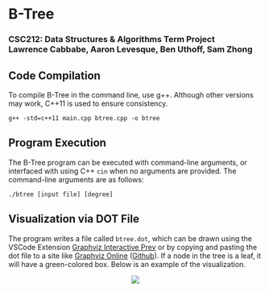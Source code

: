 # B-Tree
### CSC212: Data Structures & Algorithms Term Project <br> Lawrence Cabbabe, Aaron Levesque, Ben Uthoff, Sam Zhong

## Code Compilation
To compile B-Tree in the command line, use g++. Although other versions may work, C++11 is used to ensure consistency.
```
g++ -std=c++11 main.cpp btree.cpp -o btree
```
## Program Execution
The B-Tree program can be executed with command-line arguments, or interfaced with using C++ `cin` when no arguments are provided.
The command-line arguments are as follows:
```
./btree [input file] [degree]
```
## Visualization via DOT File
The program writes a file called `btree.dot`, which can be drawn using the VSCode Extension [Graphviz Interactive Prev](https://marketplace.visualstudio.com/items?itemName=tintinweb.graphviz-interactive-preview) or by copying and pasting the dot file to a site like [Graphviz Online](https://dreampuf.github.io/GraphvizOnline/) ([Github](https://github.com/dreampuf/GraphvizOnline)). If a node in the tree is a leaf, it will have a green-colored box. Below is an example of the visualization.

<p align="center">
<img src="https://github.com/SamZhong2/CSC212-Project/assets/81537940/6e3a4716-6be3-4a5e-a1cf-665a78ed6593"/>
</p>
